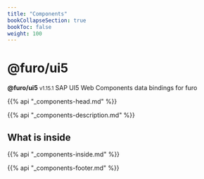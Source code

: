 ```yaml
---
title: "Components"
bookCollapseSection: true
bookToc: false
weight: 100
---
```


# @furo/ui5
**@furo/ui5** <small>v1.15.1</small>
SAP UI5 Web Components data bindings for furo

{{% api "_components-head.md" %}}

{{% api "_components-description.md" %}}

## What is inside
{{% api "_components-inside.md" %}}

{{% api "_components-footer.md" %}}
